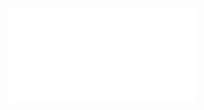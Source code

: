 <iframe src="//player.bilibili.com/player.html?aid=4904567&bvid=BV1ws411q7cg&cid=7964529&page=1" scrolling="no" border="0" frameborder="no" framespacing="0" allowfullscreen="true"> </iframe>